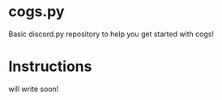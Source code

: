 # cogs.py
Basic discord.py repository to help you get started with cogs!

# Instructions

will write soon!
